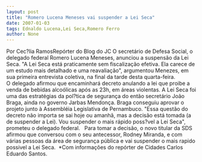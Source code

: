 ```yaml
---
layout: post
title: "Romero Lucena Meneses vai suspender a Lei Seca"
date: 2007-01-03
tags: Ednaldo Lucena,Lei Seca,Romero Ferro
author: None
---
```

Por Cec?lia RamosRepórter do Blog do JC
O secretário de Defesa Social, o delegado federal Romero Lucena Meneses, anunciou a suspensão da Lei Seca. 
\"A Lei Seca&nbsp;está praticamente sem fiscalização efetiva. Ela carece de um estudo mais detalhado e uma reavaliação\", argumentou Menezes, em sua primeira entrevista coletiva, na final da tarde desta quarta-feira.
O&nbsp;delegado afirmou que encaminhará decreto anulando&nbsp;a lei que&nbsp;proibe&nbsp;a venda de bebidas alcoólicas após as 23h, em áreas violentas. A Lei Seca foi uma das estratégias da pol?tica de segurança do então secretário João Braga, ainda no governo Jarbas Mendonça. Braga conseguiu aprovar o projeto junto&nbsp;à Assembléia Legislativa de Pernambuco.
\"Essa questão do decreto não importa se sai hoje ou amanhã, mas&nbsp;a decisão está tomada (a de suspender a Lei). Vou&nbsp;suspender o mais rápido poss?vel a Lei Seca\", prometeu o delegado federal.&nbsp;&nbsp;
Para tomar a decisão,&nbsp;o novo titular da SDS afirmou que conversou com o seu antecessor, Rodney Miranda, e&nbsp;com várias pessoas da área de segurança pública e vai suspender o mais rapido possivel a Lei Seca.&nbsp;
*Com&nbsp;informações do repórter de Cidades Carlos Eduardo Santos.&nbsp; 